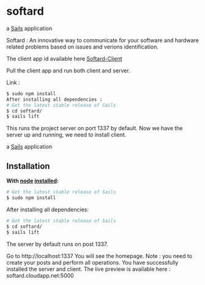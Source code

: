 # softard

a [Sails](http://sailsjs.org) application



Softard : An innovative way to communicate for your software and hardware related problems based on issues and verions identification.

The client app id available here [Softard-Client](https://github.com/t2013anurag/Softard-Client)

Pull the client app and run both client and server.

Link :


```sh
$ sudo npm install
After installing all dependencies :
# Get the latest stable release of Sails
$ cd softard/
$ sails lift
```
This runs the project server on port 1337 by default.
Now we have the server up and running, we need to install client.


a [Sails](http://sailsjs.org) application

## Installation &nbsp;
**With [node](http://nodejs.org) [installed](http://sailsjs.org/#!documentation/new-to-nodejs):**
```sh
# Get the latest stable release of Sails
$ sudo npm install
```
After installing all dependencies:
```sh
# Get the latest stable release of Sails
$ cd softard/
$ sails lift
```
The server by default runs on post 1337.

Go to http://localhost:1337
You will see the homepage. Note : you need to create your posts and perform all operations.
You have successfully installed the server and client.
The live preview is available here : softard.cloudapp.net:5000

